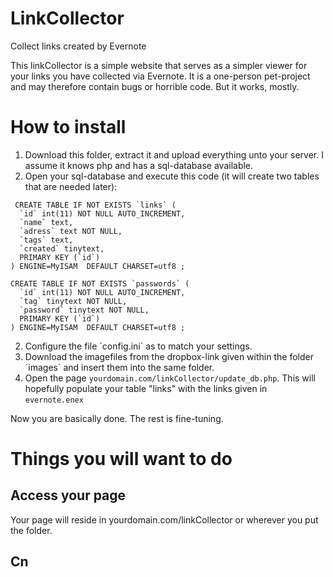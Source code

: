 LinkCollector
=============

Collect links created by Evernote

This linkCollector is a simple website that serves as a simpler viewer for your links you have collected via Evernote.
It is a one-person pet-project and may therefore contain bugs or horrible code. But it works, mostly.

# How to install

1. Download this folder, extract it and upload everything unto your server. I assume it knows php and has a sql-database available.
1. Open your sql-database and execute this code (it will create two tables that are needed later):
```
 CREATE TABLE IF NOT EXISTS `links` (
  `id` int(11) NOT NULL AUTO_INCREMENT,
  `name` text,
  `adress` text NOT NULL,
  `tags` text,
  `created` tinytext,
  PRIMARY KEY (`id`)
) ENGINE=MyISAM  DEFAULT CHARSET=utf8 ;

CREATE TABLE IF NOT EXISTS `passwords` (
  `id` int(11) NOT NULL AUTO_INCREMENT,
  `tag` tinytext NOT NULL,
  `password` tinytext NOT NULL,
  PRIMARY KEY (`id`)
) ENGINE=MyISAM  DEFAULT CHARSET=utf8 ;
```
2. Configure the file ´config.ini´ as to match your settings.
3. Download the imagefiles from the dropbox-link given within the folder ´images´ and insert them into the same folder.
4. Open the page `yourdomain.com/linkCollector/update_db.php`. This will hopefully populate your table "links" with the links given in `evernote.enex`

Now you are basically done. The rest is fine-tuning.

# Things you will want to do

## Access your page
Your page will reside in yourdomain.com/linkCollector or wherever you put the folder.

## Cn
